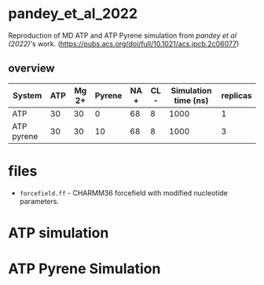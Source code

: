 # pandey_et_al_2022
Reproduction of MD ATP and ATP Pyrene simulation from *pandey et al (2022)*'s work. (https://pubs.acs.org/doi/full/10.1021/acs.jpcb.2c06077)

## overview 

| System | ATP | Mg 2+ | Pyrene | NA + | CL -  | Simulation time (ns) | replicas |
|-  | - | -| -| - | - | - | - |
| ATP | 30 | 30 | 0 | 68 | 8 | 1000| 1 |
| ATP pyrene  | 30 | 30 | 10 | 68 | 8 | 1000 | 3 |

# files
* `forcefield.ff` - CHARMM36 forcefield with modified nucleotide parameters. 

# ATP simulation

# ATP Pyrene Simulation
